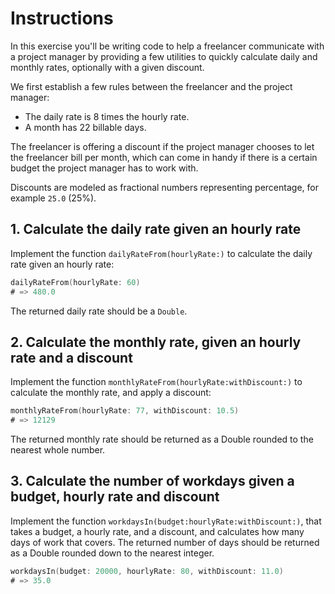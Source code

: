 # Instructions

In this exercise you'll be writing code to help a freelancer communicate with a project manager by providing a few utilities to quickly calculate daily and monthly rates, optionally with a given discount.

We first establish a few rules between the freelancer and the project manager:

- The daily rate is 8 times the hourly rate.
- A month has 22 billable days.

The freelancer is offering a discount if the project manager chooses to let the freelancer bill per month, which can come in handy if there is a certain budget the project manager has to work with.

Discounts are modeled as fractional numbers representing percentage, for example `25.0` (25%).

## 1. Calculate the daily rate given an hourly rate

Implement the function `dailyRateFrom(hourlyRate:)` to calculate the daily rate given an hourly rate:

```swift
dailyRateFrom(hourlyRate: 60)
# => 480.0
```

The returned daily rate should be a `Double`.

## 2. Calculate the monthly rate, given an hourly rate and a discount

Implement the function `monthlyRateFrom(hourlyRate:withDiscount:)` to calculate the monthly rate, and apply a discount:

```swift
monthlyRateFrom(hourlyRate: 77, withDiscount: 10.5)
# => 12129
```

The returned monthly rate should be returned as a Double rounded to the nearest whole number.

## 3. Calculate the number of workdays given a budget, hourly rate and discount

Implement the function `workdaysIn(budget:hourlyRate:withDiscount:)`, that takes a budget, a hourly rate, and a discount, and calculates how many days of work that covers. The returned number of days should be returned as a Double rounded down to the nearest integer.

```swift
workdaysIn(budget: 20000, hourlyRate: 80, withDiscount: 11.0)
# => 35.0
```
